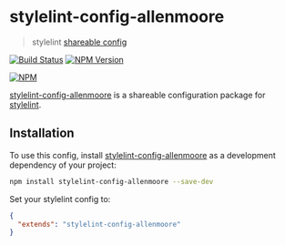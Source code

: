 # stylelint-config-allenmoore
> stylelint [shareable config](https://github.com/allenmoore/stylelint-config)

[![Build Status](https://travis-ci.org/allenmoore/stylelint-config.svg?branch=develop)](https://travis-ci.org/allenmoore/stylelint-config) [![NPM Version](https://img.shields.io/npm/v/stylelint-config-allenmoore.svg)](https://www.npmjs.com/package/stylelint-config-allenmoore)

[![NPM](https://nodei.co/npm/stylelint-config-allenmoore.png?downloads=true&downloadRank=true&stars=true)](https://nodei.co/npm/stylelint-config-allenmoore)

[stylelint-config-allenmoore](https://github.com/allenmoore/stylelint-config) is a shareable configuration package for [stylelint](http://stylelint.io).

## Installation

To use this config, install [stylelint-config-allenmoore](https://github.com/allenmoore/stylelint-config) as a development dependency of your project:

```sh
npm install stylelint-config-allenmoore --save-dev
```

Set your stylelint config to:

```json
{
  "extends": "stylelint-config-allenmoore"
}
```
